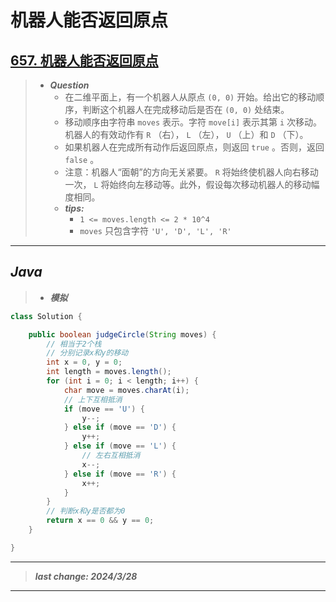 # 机器人能否返回原点

## [657. 机器人能否返回原点](https://leetcode.cn/problems/robot-return-to-origin/)

> - ***Question***
>   - 在二维平面上，有一个机器人从原点 `(0, 0)` 开始。给出它的移动顺序，判断这个机器人在完成移动后是否在 `(0, 0)` 处结束。
>   - 移动顺序由字符串 `moves` 表示。字符 `move[i]` 表示其第 `i` 次移动。机器人的有效动作有 `R` （右）， `L` （左）， `U` （上）和  `D` （下）。
>   - 如果机器人在完成所有动作后返回原点，则返回 `true` 。否则，返回 `false` 。
>   - 注意：机器人“面朝”的方向无关紧要。 `R` 将始终使机器人向右移动一次， `L` 将始终向左移动等。此外，假设每次移动机器人的移动幅度相同。
>   - ***tips:***
>     - `1 <= moves.length <= 2 * 10^4`
>     - `moves` 只包含字符 `'U', 'D', 'L', 'R'`

---

## *Java*

> - ***模拟***

```java
class Solution {

    public boolean judgeCircle(String moves) {
        // 相当于2个栈
        // 分别记录x和y的移动
        int x = 0, y = 0;
        int length = moves.length();
        for (int i = 0; i < length; i++) {
            char move = moves.charAt(i);
            // 上下互相抵消
            if (move == 'U') {
                y--;
            } else if (move == 'D') {
                y++;
            } else if (move == 'L') {
                // 左右互相抵消
                x--;
            } else if (move == 'R') {
                x++;
            }
        }
        // 判断x和y是否都为0
        return x == 0 && y == 0;
    }

}
```

---

> ***last change: 2024/3/28***

---
